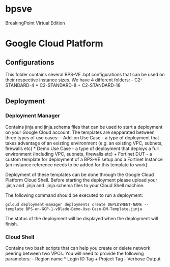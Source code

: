 # bpsve
BreakingPoint Virtual Edition


# Google Cloud Platform
## Configurations 

This folder contains several BPS-VE .bpt configurations that can be used on their respective instance sizes. 
We have 4 different folders: 
    - C2-STANDARD-4
    * C2-STANDARD-8
    + C2-STANDARD-16

## Deployment
### Deployment Manager
Contains jinja and jinja.schema files that can be used to start a deployment on your Google Cloud account. 
The templates are sepparated between three types of use cases:
    - Add-on Use Case - a type of deployment that takes advantage of an existing environment (e.g. an existing VPC, subnets, firewalls etc)
    * Demo Use Case - a type of deployment that deploys a full environment (including VPC, subnets, firewalls etc)
    + Fortinet DUT - a custom template for deployment of a BPS-VE setup and a Fortinet Instance (an instance reference needs to be added for this template to work)

Deployment of these templates can be done through the Google Cloud Platform Cloud Shell. 
Before starting the deployment please upload your .jinja and .jinja and .jinja.schema files to your Cloud Shell machine.

The following command should be executed to run a deployment: 

  ```
  gcloud deployment-manager deployments create DEPLOYMENT-NAME --template BPS-on-GCP-1-vBlade-Demo-Use-Case-DM-Template.jinja
  ```

The status of the deployment will be displayed when the deployment will finish. 

### Cloud Shell
Contains two bash scripts that can help you create or delete network peering between two VPCs. 
You will need to provide the following parameters:
    - Region name
    * Login ID Tag
    + Project Tag
    - Verbose Output
